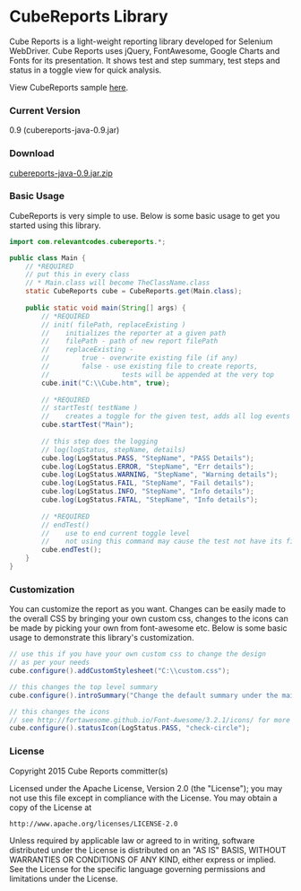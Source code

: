 # CubeReports Library

Cube Reports is a light-weight reporting library developed for Selenium WebDriver. Cube Reports uses jQuery, FontAwesome, Google Charts and Fonts for its presentation. It shows test and step summary, test steps and status in a toggle view for quick analysis. 

View CubeReports sample <a href='http://relevantcodes.com/CubeReports/Cube.html'>here</a>.

### Current Version

0.9 (cubereports-java-0.9.jar)

### Download

<a href='http://relevantcodes.com/CubeReports/cubereports-java-0.9.jar.zip'>cubereports-java-0.9.jar.zip</a>

### Basic Usage

CubeReports is very simple to use. Below is some basic usage to get you started using this library.  

```java
import com.relevantcodes.cubereports.*;

public class Main {
	// *REQUIRED
    // put this in every class 
    // * Main.class will become TheClassName.class
	static CubeReports cube = CubeReports.get(Main.class); 
	
	public static void main(String[] args) {
		// *REQUIRED
        // init( filePath, replaceExisting )
        //    initializes the reporter at a given path
        //    filePath - path of new report filePath
        //    replaceExisting - 
        //        true - overwrite existing file (if any)
        //        false - use existing file to create reports, 
		//					tests will be appended at the very top
        cube.init("C:\\Cube.htm", true);
 
        // *REQUIRED
        // startTest( testName )
        //    creates a toggle for the given test, adds all log events under it    
        cube.startTest("Main");
 
        // this step does the logging
        // log(logStatus, stepName, details)
        cube.log(LogStatus.PASS, "StepName", "PASS Details");      
        cube.log(LogStatus.ERROR, "StepName", "Err details");
        cube.log(LogStatus.WARNING, "StepName", "Warning details");
        cube.log(LogStatus.FAIL, "StepName", "Fail details");
        cube.log(LogStatus.INFO, "StepName", "Info details");
        cube.log(LogStatus.FATAL, "StepName", "Info details");
 
        // *REQUIRED
        // endTest()
        //    use to end current toggle level
        //    not using this command may cause the test not have its final status
        cube.endTest();
	}
}
```

### Customization

You can customize the report as you want. Changes can be easily made to the overall CSS by bringing your own custom css, changes to the icons can be made by picking your own from font-awesome etc. Below is some basic usage to demonstrate this library's customization.

```java
// use this if you have your own custom css to change the design
// as per your needs
cube.configure().addCustomStylesheet("C:\\custom.css");

// this changes the top level summary
cube.configure().introSummary("Change the default summary under the main header");

// this changes the icons
// see http://fortawesome.github.io/Font-Awesome/3.2.1/icons/ for more info
cube.configure().statusIcon(LogStatus.PASS, "check-circle");
```

### License

Copyright 2015 Cube Reports committer(s)

Licensed under the Apache License, Version 2.0 (the "License");
you may not use this file except in compliance with the License.
You may obtain a copy of the License at

	http://www.apache.org/licenses/LICENSE-2.0
	
Unless required by applicable law or agreed to in writing, software
distributed under the License is distributed on an "AS IS" BASIS,
WITHOUT WARRANTIES OR CONDITIONS OF ANY KIND, either express or implied.
See the License for the specific language governing permissions and
limitations under the License.